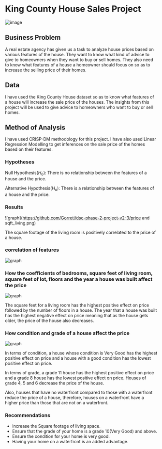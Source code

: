 # King County House Sales Project

![image](https://github.com/Gorreti/dsc-phase-2-project-v2-3/homes.jpg)

## Business Problem

A real estate agency has given us a task to analyze house prices based on various features of the house. They want to know what kind of advice to give to homeowners when they want to buy or sell homes. They also need to know what features of a house a homeowner should focus on so as to increase the selling price of their homes.

## Data

I have used the King County House dataset so as to know what features of a house will increase the sale price of the houses. The insights from this project will be used to give advice to homeowners who want to buy or sell homes.

## Method of Analysis

I have used CRISP-DM methodology for this project. I have also used Linear Regression Modelling to get inferences on the sale price of the homes based on their features.

### Hypotheses

Null Hypothesis($H_0$): There is no relationship between the features of a house and the price.

Alternative Hypothesis($H_a$): There is a relationship between the features of a house and the price.

### Results

![graph](<https://github.com/Gorreti/dsc-phase-2-project-v2-3/price> and sqft_living.png)

The square footage of the living room is positively correlated to the price of a house.

### correlation of features

![graph](https://github.com/Gorreti/dsc-phase-2-project-v2-3/correlation.png)

### How the coefficients of bedrooms, square feet of living room, square feet of lot, floors and the year a house was built affect the price

![graph](https://github.com/Gorreti/dsc-phase-2-project-v2-3/features1.png)

The square feet for a living room has the highest positive effect on price followed by the number of floors in a house.
The year that a house was built has the highest negative effect on price meaning that as the house gets older, the price of the house also decreases.

### How condition and grade of a house affect the price

![graph](https://github.com/Gorreti/dsc-phase-2-project-v2-3/features2.png)

In terms of condition, a house whose condition is Very Good has the highest positive effect on price and a house with a good condition has the lowest positive effect on price.

In terms of grade, a grade 11 house has the highest positive effect on price and a grade 8 house has the lowest positive effect on price. Houses of grade 4, 5 and 6 decrease the price of the house.

Also, houses that have no waterfront compared to those with a waterfront reduce the price of a house, therefore, houses on a waterfront have a higher price than those that are not on a waterfront.

### Recommendations

* Increase the Square footage of living space.
* Ensure that the grade of your home is a grade 10(Very Good) and above.
* Ensure the condition for your home is very good.
* Having your home on a waterfront is an added advantage.
